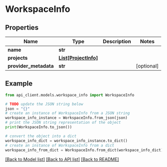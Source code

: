 # WorkspaceInfo


## Properties

Name | Type | Description | Notes
------------ | ------------- | ------------- | -------------
**name** | **str** |  | 
**projects** | [**List[ProjectInfo]**](ProjectInfo.md) |  | 
**provider_metadata** | **str** |  | [optional] 

## Example

```python
from api_client.models.workspace_info import WorkspaceInfo

# TODO update the JSON string below
json = "{}"
# create an instance of WorkspaceInfo from a JSON string
workspace_info_instance = WorkspaceInfo.from_json(json)
# print the JSON string representation of the object
print(WorkspaceInfo.to_json())

# convert the object into a dict
workspace_info_dict = workspace_info_instance.to_dict()
# create an instance of WorkspaceInfo from a dict
workspace_info_from_dict = WorkspaceInfo.from_dict(workspace_info_dict)
```
[[Back to Model list]](../README.md#documentation-for-models) [[Back to API list]](../README.md#documentation-for-api-endpoints) [[Back to README]](../README.md)


